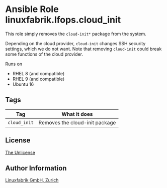 # Ansible Role linuxfabrik.lfops.cloud_init

This role simply removes the `cloud-init*` package from the system.

Depending on the cloud provider, `cloud-init` changes SSH security settings, which we do not want.
Note that removing `cloud-init` could break some functions of the cloud provider.

Runs on

* RHEL 8 (and compatible)
* RHEL 9 (and compatible)
* Ubuntu 16


## Tags

| Tag          | What it does                   |
| ---          | ------------                   |
| `cloud_init` | Removes the cloud-init package |


## License

[The Unlicense](https://unlicense.org/)


## Author Information

[Linuxfabrik GmbH, Zurich](https://www.linuxfabrik.ch)
